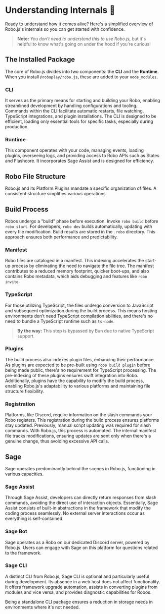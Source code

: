 # Understanding Internals 👀

Ready to understand how it comes alive? Here's a simplified overview of Robo.js's internals so you can get started with confidence.

> **Note:** *You don't need to understand this to use Robo.js,* but it's helpful to know what's going on under the hood if you're curious!

## The Installed Package

The core of Robo.js divides into two components: the **CLI** and the **Runtime**. When you install `@roboplay/robo.js`, these are added to your `node_modules`.

### CLI

It serves as the primary means for starting and building your Robo, enabling streamlined development by handling configurations and tooling. Commands within the CLI facilitate automatic restarts, file watching, TypeScript integrations, and plugin installations. The CLI is designed to be efficient, loading only essential tools for specific tasks, especially during production.

### Runtime

This component operates with your code, managing events, loading plugins, overseeing logs, and providing access to Robo APIs such as States and Flashcore. It incorporates Sage Assist and is designed for efficiency.

## Robo File Structure

Robo.js and its Platform Plugins mandate a specific organization of files. A consistent structure simplifies various operations.

## Build Process

Robos undergo a "build" phase before execution. Invoke `robo build` before `robo start`. For developers, `robo dev` builds automatically, updating with every file modification. Build results are stored in the `.robo` directory. This approach ensures both performance and predictability.

### Manifest

Robo files are cataloged in a manifest. This indexing accelerates the start-up process by eliminating the need to navigate the file tree. The manifest contributes to a reduced memory footprint, quicker boot-ups, and also contains Robo metadata, which aids debugging and features like `robo invite`.

### TypeScript

For those utilizing TypeScript, the files undergo conversion to JavaScript and subsequent optimization during the build process. This means hosting environments don't need TypeScript compilation abilities, and there's no need to bundle a TypeScript runtime such as `ts-node`.

> **By the way:** This step is bypassed by Bun due to native TypeScript support.

### Plugins

The build process also indexes plugin files, enhancing their performance. As plugins are expected to be pre-built using `robo build plugin` before being made public, there's no requirement for TypeScript processing. The pre-indexing of these plugins ensures swift integration into Robo. Additionally, plugins have the capability to modify the build process, enabling Robo.js's adaptability to various platforms and maintaining file structure flexibility.

### Registration

Platforms, like Discord, require information on the slash commands your Robo registers. This registration during the build process ensures platforms stay updated. Previously, manual script updating was required for slash commands. With Robo.js, this process is automated. The internal manifest file tracks modifications, ensuring updates are sent only when there's a genuine change, thus avoiding excessive API calls.

## Sage

Sage operates predominantly behind the scenes in Robo.js, functioning in various capacities.

### Sage Assist

Through Sage Assist, developers can directly return responses from slash commands, avoiding the direct use of interaction objects. Essentially, Sage Assist consists of built-in abstractions in the framework that modify the coding process seamlessly. No external server interactions occur as everything is self-contained.

### Sage Bot

Sage operates as a Robo on our dedicated Discord server, powered by Robo.js. Users can engage with Sage on this platform for questions related to the framework.

### Sage CLI

A distinct CLI from Robo.js, Sage CLI is optional and particularly useful during development. Its absence in a web host does not affect functionality. It offers framework upgrade automation, assists in converting plugins from modules and vice versa, and provides diagnostic capabilities for Robos.

Being a standalone CLI package ensures a reduction in storage needs in environments where it's not needed.
